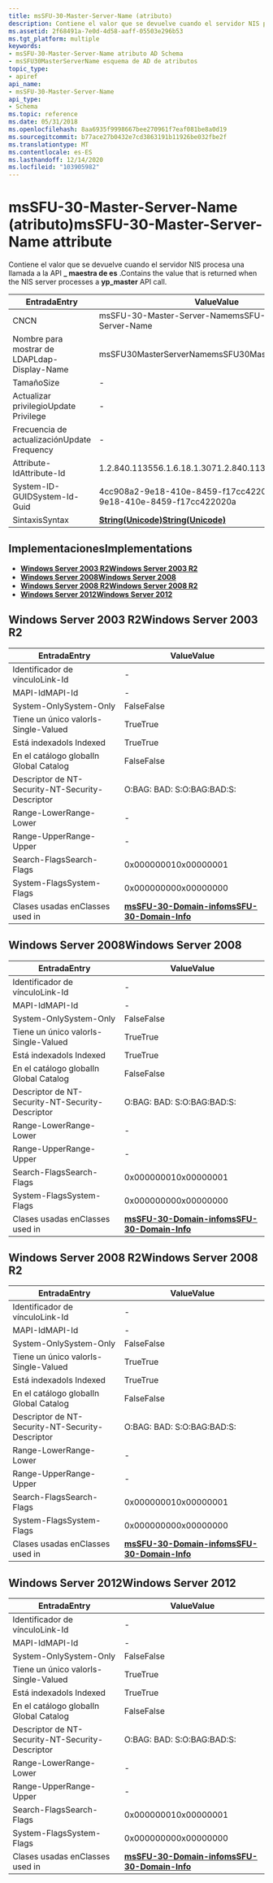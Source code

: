 ```yaml
---
title: msSFU-30-Master-Server-Name (atributo)
description: Contiene el valor que se devuelve cuando el servidor NIS procesa una \_ llamada a la API maestra de es.
ms.assetid: 2f68491a-7e0d-4d58-aaff-05503e296b53
ms.tgt_platform: multiple
keywords:
- msSFU-30-Master-Server-Name atributo AD Schema
- msSFU30MasterServerName esquema de AD de atributos
topic_type:
- apiref
api_name:
- msSFU-30-Master-Server-Name
api_type:
- Schema
ms.topic: reference
ms.date: 05/31/2018
ms.openlocfilehash: 8aa6935f9998667bee270961f7eaf081be8a0d19
ms.sourcegitcommit: b77ace27b0432e7cd3863191b11926be032fbe2f
ms.translationtype: MT
ms.contentlocale: es-ES
ms.lasthandoff: 12/14/2020
ms.locfileid: "103905982"
---
```

# <a name="mssfu-30-master-server-name-attribute"></a><span data-ttu-id="3685a-105">msSFU-30-Master-Server-Name (atributo)</span><span class="sxs-lookup"><span data-stu-id="3685a-105">msSFU-30-Master-Server-Name attribute</span></span>

<span data-ttu-id="3685a-106">Contiene el valor que se devuelve cuando el servidor NIS procesa una llamada a la API **\_ maestra de es** .</span><span class="sxs-lookup"><span data-stu-id="3685a-106">Contains the value that is returned when the NIS server processes a **yp\_master** API call.</span></span>



| <span data-ttu-id="3685a-107">Entrada</span><span class="sxs-lookup"><span data-stu-id="3685a-107">Entry</span></span> | <span data-ttu-id="3685a-108">Value</span><span class="sxs-lookup"><span data-stu-id="3685a-108">Value</span></span> |
|-------------------|---------------------------------------------|
| <span data-ttu-id="3685a-109">CN</span><span class="sxs-lookup"><span data-stu-id="3685a-109">CN</span></span>                | <span data-ttu-id="3685a-110">msSFU-30-Master-Server-Name</span><span class="sxs-lookup"><span data-stu-id="3685a-110">msSFU-30-Master-Server-Name</span></span>                 |
| <span data-ttu-id="3685a-111">Nombre para mostrar de LDAP</span><span class="sxs-lookup"><span data-stu-id="3685a-111">Ldap-Display-Name</span></span> | <span data-ttu-id="3685a-112">msSFU30MasterServerName</span><span class="sxs-lookup"><span data-stu-id="3685a-112">msSFU30MasterServerName</span></span>                     |
| <span data-ttu-id="3685a-113">Tamaño</span><span class="sxs-lookup"><span data-stu-id="3685a-113">Size</span></span>              | \-                                          |
| <span data-ttu-id="3685a-114">Actualizar privilegio</span><span class="sxs-lookup"><span data-stu-id="3685a-114">Update Privilege</span></span>  | \-                                          |
| <span data-ttu-id="3685a-115">Frecuencia de actualización</span><span class="sxs-lookup"><span data-stu-id="3685a-115">Update Frequency</span></span>  | \-                                          |
| <span data-ttu-id="3685a-116">Attribute-Id</span><span class="sxs-lookup"><span data-stu-id="3685a-116">Attribute-Id</span></span>      | <span data-ttu-id="3685a-117">1.2.840.113556.1.6.18.1.307</span><span class="sxs-lookup"><span data-stu-id="3685a-117">1.2.840.113556.1.6.18.1.307</span></span>                 |
| <span data-ttu-id="3685a-118">System-ID-GUID</span><span class="sxs-lookup"><span data-stu-id="3685a-118">System-Id-Guid</span></span>    | <span data-ttu-id="3685a-119">4cc908a2-9e18-410e-8459-f17cc422020a</span><span class="sxs-lookup"><span data-stu-id="3685a-119">4cc908a2-9e18-410e-8459-f17cc422020a</span></span>        |
| <span data-ttu-id="3685a-120">Sintaxis</span><span class="sxs-lookup"><span data-stu-id="3685a-120">Syntax</span></span>            | [<span data-ttu-id="3685a-121">**String(Unicode)**</span><span class="sxs-lookup"><span data-stu-id="3685a-121">**String(Unicode)**</span></span>](s-string-unicode.md) |



## <a name="implementations"></a><span data-ttu-id="3685a-122">Implementaciones</span><span class="sxs-lookup"><span data-stu-id="3685a-122">Implementations</span></span>

-   [<span data-ttu-id="3685a-123">**Windows Server 2003 R2**</span><span class="sxs-lookup"><span data-stu-id="3685a-123">**Windows Server 2003 R2**</span></span>](#windows-server-2003-r2)
-   [<span data-ttu-id="3685a-124">**Windows Server 2008**</span><span class="sxs-lookup"><span data-stu-id="3685a-124">**Windows Server 2008**</span></span>](#windows-server-2008)
-   [<span data-ttu-id="3685a-125">**Windows Server 2008 R2**</span><span class="sxs-lookup"><span data-stu-id="3685a-125">**Windows Server 2008 R2**</span></span>](#windows-server-2008-r2)
-   [<span data-ttu-id="3685a-126">**Windows Server 2012**</span><span class="sxs-lookup"><span data-stu-id="3685a-126">**Windows Server 2012**</span></span>](#windows-server-2012)

## <a name="windows-server-2003-r2"></a><span data-ttu-id="3685a-127">Windows Server 2003 R2</span><span class="sxs-lookup"><span data-stu-id="3685a-127">Windows Server 2003 R2</span></span>



| <span data-ttu-id="3685a-128">Entrada</span><span class="sxs-lookup"><span data-stu-id="3685a-128">Entry</span></span> | <span data-ttu-id="3685a-129">Value</span><span class="sxs-lookup"><span data-stu-id="3685a-129">Value</span></span> |
|------------------------|----------------------------------------------------------------|
| <span data-ttu-id="3685a-130">Identificador de vínculo</span><span class="sxs-lookup"><span data-stu-id="3685a-130">Link-Id</span></span>                | \-                                                             |
| <span data-ttu-id="3685a-131">MAPI-Id</span><span class="sxs-lookup"><span data-stu-id="3685a-131">MAPI-Id</span></span>                | \-                                                             |
| <span data-ttu-id="3685a-132">System-Only</span><span class="sxs-lookup"><span data-stu-id="3685a-132">System-Only</span></span>            | <span data-ttu-id="3685a-133">False</span><span class="sxs-lookup"><span data-stu-id="3685a-133">False</span></span>                                                          |
| <span data-ttu-id="3685a-134">Tiene un único valor</span><span class="sxs-lookup"><span data-stu-id="3685a-134">Is-Single-Valued</span></span>       | <span data-ttu-id="3685a-135">True</span><span class="sxs-lookup"><span data-stu-id="3685a-135">True</span></span>                                                           |
| <span data-ttu-id="3685a-136">Está indexado</span><span class="sxs-lookup"><span data-stu-id="3685a-136">Is Indexed</span></span>             | <span data-ttu-id="3685a-137">True</span><span class="sxs-lookup"><span data-stu-id="3685a-137">True</span></span>                                                           |
| <span data-ttu-id="3685a-138">En el catálogo global</span><span class="sxs-lookup"><span data-stu-id="3685a-138">In Global Catalog</span></span>      | <span data-ttu-id="3685a-139">False</span><span class="sxs-lookup"><span data-stu-id="3685a-139">False</span></span>                                                          |
| <span data-ttu-id="3685a-140">Descriptor de NT-Security-</span><span class="sxs-lookup"><span data-stu-id="3685a-140">NT-Security-Descriptor</span></span> | <span data-ttu-id="3685a-141">O:BAG: BAD: S:</span><span class="sxs-lookup"><span data-stu-id="3685a-141">O:BAG:BAD:S:</span></span>                                                   |
| <span data-ttu-id="3685a-142">Range-Lower</span><span class="sxs-lookup"><span data-stu-id="3685a-142">Range-Lower</span></span>            | \-                                                             |
| <span data-ttu-id="3685a-143">Range-Upper</span><span class="sxs-lookup"><span data-stu-id="3685a-143">Range-Upper</span></span>            | \-                                                             |
| <span data-ttu-id="3685a-144">Search-Flags</span><span class="sxs-lookup"><span data-stu-id="3685a-144">Search-Flags</span></span>           | <span data-ttu-id="3685a-145">0x00000001</span><span class="sxs-lookup"><span data-stu-id="3685a-145">0x00000001</span></span>                                                     |
| <span data-ttu-id="3685a-146">System-Flags</span><span class="sxs-lookup"><span data-stu-id="3685a-146">System-Flags</span></span>           | <span data-ttu-id="3685a-147">0x00000000</span><span class="sxs-lookup"><span data-stu-id="3685a-147">0x00000000</span></span>                                                     |
| <span data-ttu-id="3685a-148">Clases usadas en</span><span class="sxs-lookup"><span data-stu-id="3685a-148">Classes used in</span></span>        | [<span data-ttu-id="3685a-149">**msSFU-30-Domain-info**</span><span class="sxs-lookup"><span data-stu-id="3685a-149">**msSFU-30-Domain-Info**</span></span>](c-mssfu30domaininfo.md)<br/> |



## <a name="windows-server-2008"></a><span data-ttu-id="3685a-150">Windows Server 2008</span><span class="sxs-lookup"><span data-stu-id="3685a-150">Windows Server 2008</span></span>



| <span data-ttu-id="3685a-151">Entrada</span><span class="sxs-lookup"><span data-stu-id="3685a-151">Entry</span></span> | <span data-ttu-id="3685a-152">Value</span><span class="sxs-lookup"><span data-stu-id="3685a-152">Value</span></span> |
|------------------------|----------------------------------------------------------------|
| <span data-ttu-id="3685a-153">Identificador de vínculo</span><span class="sxs-lookup"><span data-stu-id="3685a-153">Link-Id</span></span>                | \-                                                             |
| <span data-ttu-id="3685a-154">MAPI-Id</span><span class="sxs-lookup"><span data-stu-id="3685a-154">MAPI-Id</span></span>                | \-                                                             |
| <span data-ttu-id="3685a-155">System-Only</span><span class="sxs-lookup"><span data-stu-id="3685a-155">System-Only</span></span>            | <span data-ttu-id="3685a-156">False</span><span class="sxs-lookup"><span data-stu-id="3685a-156">False</span></span>                                                          |
| <span data-ttu-id="3685a-157">Tiene un único valor</span><span class="sxs-lookup"><span data-stu-id="3685a-157">Is-Single-Valued</span></span>       | <span data-ttu-id="3685a-158">True</span><span class="sxs-lookup"><span data-stu-id="3685a-158">True</span></span>                                                           |
| <span data-ttu-id="3685a-159">Está indexado</span><span class="sxs-lookup"><span data-stu-id="3685a-159">Is Indexed</span></span>             | <span data-ttu-id="3685a-160">True</span><span class="sxs-lookup"><span data-stu-id="3685a-160">True</span></span>                                                           |
| <span data-ttu-id="3685a-161">En el catálogo global</span><span class="sxs-lookup"><span data-stu-id="3685a-161">In Global Catalog</span></span>      | <span data-ttu-id="3685a-162">False</span><span class="sxs-lookup"><span data-stu-id="3685a-162">False</span></span>                                                          |
| <span data-ttu-id="3685a-163">Descriptor de NT-Security-</span><span class="sxs-lookup"><span data-stu-id="3685a-163">NT-Security-Descriptor</span></span> | <span data-ttu-id="3685a-164">O:BAG: BAD: S:</span><span class="sxs-lookup"><span data-stu-id="3685a-164">O:BAG:BAD:S:</span></span>                                                   |
| <span data-ttu-id="3685a-165">Range-Lower</span><span class="sxs-lookup"><span data-stu-id="3685a-165">Range-Lower</span></span>            | \-                                                             |
| <span data-ttu-id="3685a-166">Range-Upper</span><span class="sxs-lookup"><span data-stu-id="3685a-166">Range-Upper</span></span>            | \-                                                             |
| <span data-ttu-id="3685a-167">Search-Flags</span><span class="sxs-lookup"><span data-stu-id="3685a-167">Search-Flags</span></span>           | <span data-ttu-id="3685a-168">0x00000001</span><span class="sxs-lookup"><span data-stu-id="3685a-168">0x00000001</span></span>                                                     |
| <span data-ttu-id="3685a-169">System-Flags</span><span class="sxs-lookup"><span data-stu-id="3685a-169">System-Flags</span></span>           | <span data-ttu-id="3685a-170">0x00000000</span><span class="sxs-lookup"><span data-stu-id="3685a-170">0x00000000</span></span>                                                     |
| <span data-ttu-id="3685a-171">Clases usadas en</span><span class="sxs-lookup"><span data-stu-id="3685a-171">Classes used in</span></span>        | [<span data-ttu-id="3685a-172">**msSFU-30-Domain-info**</span><span class="sxs-lookup"><span data-stu-id="3685a-172">**msSFU-30-Domain-Info**</span></span>](c-mssfu30domaininfo.md)<br/> |



## <a name="windows-server-2008-r2"></a><span data-ttu-id="3685a-173">Windows Server 2008 R2</span><span class="sxs-lookup"><span data-stu-id="3685a-173">Windows Server 2008 R2</span></span>



| <span data-ttu-id="3685a-174">Entrada</span><span class="sxs-lookup"><span data-stu-id="3685a-174">Entry</span></span> | <span data-ttu-id="3685a-175">Value</span><span class="sxs-lookup"><span data-stu-id="3685a-175">Value</span></span> |
|------------------------|----------------------------------------------------------------|
| <span data-ttu-id="3685a-176">Identificador de vínculo</span><span class="sxs-lookup"><span data-stu-id="3685a-176">Link-Id</span></span>                | \-                                                             |
| <span data-ttu-id="3685a-177">MAPI-Id</span><span class="sxs-lookup"><span data-stu-id="3685a-177">MAPI-Id</span></span>                | \-                                                             |
| <span data-ttu-id="3685a-178">System-Only</span><span class="sxs-lookup"><span data-stu-id="3685a-178">System-Only</span></span>            | <span data-ttu-id="3685a-179">False</span><span class="sxs-lookup"><span data-stu-id="3685a-179">False</span></span>                                                          |
| <span data-ttu-id="3685a-180">Tiene un único valor</span><span class="sxs-lookup"><span data-stu-id="3685a-180">Is-Single-Valued</span></span>       | <span data-ttu-id="3685a-181">True</span><span class="sxs-lookup"><span data-stu-id="3685a-181">True</span></span>                                                           |
| <span data-ttu-id="3685a-182">Está indexado</span><span class="sxs-lookup"><span data-stu-id="3685a-182">Is Indexed</span></span>             | <span data-ttu-id="3685a-183">True</span><span class="sxs-lookup"><span data-stu-id="3685a-183">True</span></span>                                                           |
| <span data-ttu-id="3685a-184">En el catálogo global</span><span class="sxs-lookup"><span data-stu-id="3685a-184">In Global Catalog</span></span>      | <span data-ttu-id="3685a-185">False</span><span class="sxs-lookup"><span data-stu-id="3685a-185">False</span></span>                                                          |
| <span data-ttu-id="3685a-186">Descriptor de NT-Security-</span><span class="sxs-lookup"><span data-stu-id="3685a-186">NT-Security-Descriptor</span></span> | <span data-ttu-id="3685a-187">O:BAG: BAD: S:</span><span class="sxs-lookup"><span data-stu-id="3685a-187">O:BAG:BAD:S:</span></span>                                                   |
| <span data-ttu-id="3685a-188">Range-Lower</span><span class="sxs-lookup"><span data-stu-id="3685a-188">Range-Lower</span></span>            | \-                                                             |
| <span data-ttu-id="3685a-189">Range-Upper</span><span class="sxs-lookup"><span data-stu-id="3685a-189">Range-Upper</span></span>            | \-                                                             |
| <span data-ttu-id="3685a-190">Search-Flags</span><span class="sxs-lookup"><span data-stu-id="3685a-190">Search-Flags</span></span>           | <span data-ttu-id="3685a-191">0x00000001</span><span class="sxs-lookup"><span data-stu-id="3685a-191">0x00000001</span></span>                                                     |
| <span data-ttu-id="3685a-192">System-Flags</span><span class="sxs-lookup"><span data-stu-id="3685a-192">System-Flags</span></span>           | <span data-ttu-id="3685a-193">0x00000000</span><span class="sxs-lookup"><span data-stu-id="3685a-193">0x00000000</span></span>                                                     |
| <span data-ttu-id="3685a-194">Clases usadas en</span><span class="sxs-lookup"><span data-stu-id="3685a-194">Classes used in</span></span>        | [<span data-ttu-id="3685a-195">**msSFU-30-Domain-info**</span><span class="sxs-lookup"><span data-stu-id="3685a-195">**msSFU-30-Domain-Info**</span></span>](c-mssfu30domaininfo.md)<br/> |



## <a name="windows-server-2012"></a><span data-ttu-id="3685a-196">Windows Server 2012</span><span class="sxs-lookup"><span data-stu-id="3685a-196">Windows Server 2012</span></span>



| <span data-ttu-id="3685a-197">Entrada</span><span class="sxs-lookup"><span data-stu-id="3685a-197">Entry</span></span> | <span data-ttu-id="3685a-198">Value</span><span class="sxs-lookup"><span data-stu-id="3685a-198">Value</span></span> |
|------------------------|----------------------------------------------------------------|
| <span data-ttu-id="3685a-199">Identificador de vínculo</span><span class="sxs-lookup"><span data-stu-id="3685a-199">Link-Id</span></span>                | \-                                                             |
| <span data-ttu-id="3685a-200">MAPI-Id</span><span class="sxs-lookup"><span data-stu-id="3685a-200">MAPI-Id</span></span>                | \-                                                             |
| <span data-ttu-id="3685a-201">System-Only</span><span class="sxs-lookup"><span data-stu-id="3685a-201">System-Only</span></span>            | <span data-ttu-id="3685a-202">False</span><span class="sxs-lookup"><span data-stu-id="3685a-202">False</span></span>                                                          |
| <span data-ttu-id="3685a-203">Tiene un único valor</span><span class="sxs-lookup"><span data-stu-id="3685a-203">Is-Single-Valued</span></span>       | <span data-ttu-id="3685a-204">True</span><span class="sxs-lookup"><span data-stu-id="3685a-204">True</span></span>                                                           |
| <span data-ttu-id="3685a-205">Está indexado</span><span class="sxs-lookup"><span data-stu-id="3685a-205">Is Indexed</span></span>             | <span data-ttu-id="3685a-206">True</span><span class="sxs-lookup"><span data-stu-id="3685a-206">True</span></span>                                                           |
| <span data-ttu-id="3685a-207">En el catálogo global</span><span class="sxs-lookup"><span data-stu-id="3685a-207">In Global Catalog</span></span>      | <span data-ttu-id="3685a-208">False</span><span class="sxs-lookup"><span data-stu-id="3685a-208">False</span></span>                                                          |
| <span data-ttu-id="3685a-209">Descriptor de NT-Security-</span><span class="sxs-lookup"><span data-stu-id="3685a-209">NT-Security-Descriptor</span></span> | <span data-ttu-id="3685a-210">O:BAG: BAD: S:</span><span class="sxs-lookup"><span data-stu-id="3685a-210">O:BAG:BAD:S:</span></span>                                                   |
| <span data-ttu-id="3685a-211">Range-Lower</span><span class="sxs-lookup"><span data-stu-id="3685a-211">Range-Lower</span></span>            | \-                                                             |
| <span data-ttu-id="3685a-212">Range-Upper</span><span class="sxs-lookup"><span data-stu-id="3685a-212">Range-Upper</span></span>            | \-                                                             |
| <span data-ttu-id="3685a-213">Search-Flags</span><span class="sxs-lookup"><span data-stu-id="3685a-213">Search-Flags</span></span>           | <span data-ttu-id="3685a-214">0x00000001</span><span class="sxs-lookup"><span data-stu-id="3685a-214">0x00000001</span></span>                                                     |
| <span data-ttu-id="3685a-215">System-Flags</span><span class="sxs-lookup"><span data-stu-id="3685a-215">System-Flags</span></span>           | <span data-ttu-id="3685a-216">0x00000000</span><span class="sxs-lookup"><span data-stu-id="3685a-216">0x00000000</span></span>                                                     |
| <span data-ttu-id="3685a-217">Clases usadas en</span><span class="sxs-lookup"><span data-stu-id="3685a-217">Classes used in</span></span>        | [<span data-ttu-id="3685a-218">**msSFU-30-Domain-info**</span><span class="sxs-lookup"><span data-stu-id="3685a-218">**msSFU-30-Domain-Info**</span></span>](c-mssfu30domaininfo.md)<br/> |



 

 





